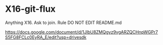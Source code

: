 # X16-git-flux
Anything X16. Ask to join. Rule DO NOT EDIT README.md

https://docs.google.com/document/d/1JlbU8ZMQgyz9vgARZQCHnpWGPr7S5FG8FCLc0EyRA_E/edit?usp=drivesdk
